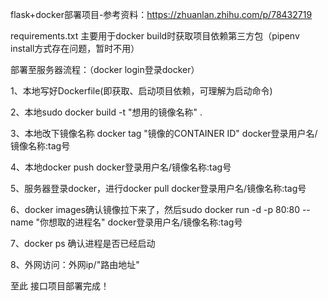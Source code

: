 flask+docker部署项目-参考资料：https://zhuanlan.zhihu.com/p/78432719

requirements.txt 主要用于docker build时获取项目依赖第三方包（pipenv install方式存在问题，暂时不用）

部署至服务器流程：（docker login登录docker）

1、本地写好Dockerfile(即获取、启动项目依赖，可理解为启动命令)

2、本地sudo docker build -t "想用的镜像名称" .

3、本地改下镜像名称 docker tag "镜像的CONTAINER ID" docker登录用户名/镜像名称:tag号

4、本地docker push docker登录用户名/镜像名称:tag号

5、服务器登录docker，进行docker pull docker登录用户名/镜像名称:tag号

6、docker images确认镜像拉下来了，然后sudo docker run -d -p 80:80 --name "你想取的进程名" docker登录用户名/镜像名称:tag号

7、docker ps 确认进程是否已经启动

8、外网访问：外网ip/"路由地址"

至此 接口项目部署完成！
